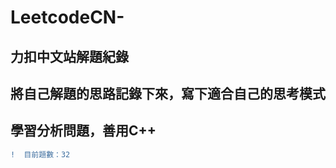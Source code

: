 # LeetcodeCN-
## 力扣中文站解題紀錄   
## 將自己解題的思路記錄下來，寫下適合自己的思考模式   
## 學習分析問題，善用C++   


```diff
!  目前題數：32
```
